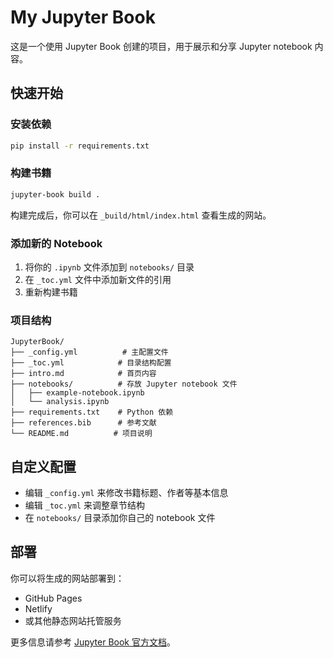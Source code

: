 # My Jupyter Book

这是一个使用 Jupyter Book 创建的项目，用于展示和分享 Jupyter notebook 内容。

## 快速开始

### 安装依赖

```bash
pip install -r requirements.txt
```

### 构建书籍

```bash
jupyter-book build .
```

构建完成后，你可以在 `_build/html/index.html` 查看生成的网站。

### 添加新的 Notebook

1. 将你的 `.ipynb` 文件添加到 `notebooks/` 目录
2. 在 `_toc.yml` 文件中添加新文件的引用
3. 重新构建书籍

### 项目结构

```
JupyterBook/
├── _config.yml          # 主配置文件
├── _toc.yml            # 目录结构配置
├── intro.md            # 首页内容
├── notebooks/          # 存放 Jupyter notebook 文件
│   ├── example-notebook.ipynb
│   └── analysis.ipynb
├── requirements.txt    # Python 依赖
├── references.bib      # 参考文献
└── README.md          # 项目说明
```

## 自定义配置

- 编辑 `_config.yml` 来修改书籍标题、作者等基本信息
- 编辑 `_toc.yml` 来调整章节结构
- 在 `notebooks/` 目录添加你自己的 notebook 文件

## 部署

你可以将生成的网站部署到：
- GitHub Pages
- Netlify
- 或其他静态网站托管服务

更多信息请参考 [Jupyter Book 官方文档](https://jupyterbook.org/)。